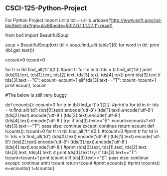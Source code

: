 ## CSCI-125-Python-Project
For Python Project
import urllib
txt = urllib.urlopen('http://www.ecfr.gov/cgi-bin/text-idx?rgn=div8&node=50:2.0.1.1.1.2.1.1').read()


from bs4 import BeautifulSoup

soup = BeautifulSoup(txt)
tbl = soup.find_all('table')[6]
for word in tbl:
  print (tbl.get_text())

ecount=0
tcount=0

for tr in tbl.find_all('tr')[2:]:
    #print tr
    for td in tr:
        tds = tr.find_all('td')
        print (tds[0].text, tds[1].text, tds[2].text, tds[3].text, tds[4].text)
        print tds[3].text
        if tds[3].text=="E":
            ecount=ecount+1
        elif tds[3].text=="T":
            tcount=tcount+1
    print ecount, tcount
    
#The below is still very buggy

def ecounts():
    ecount=0
    for tr in tbl.find_all('tr')[2:]:
        #print tr
        for td in tr:
            tds = tr.find_all('td')
            (tds[0].text).encode('utf-8') 
            (tds[1].text).encode('utf-8') 
            (tds[2].text).encode('utf-8') 
            (tds[3].text).encode('utf-8')
            (tds[4].text).encode('utf-8')
            try:
                if tds[3].text=="E":
                    ecount=ecount+1
                elif tds[3].text=="T":
                    pass
                else:
                    continue
            except:
                continue
        return ecount
def tcounts():
    tcount=0
    for tr in tbl.find_all('tr')[2:]:
        #tcount=0
        #print tr
        for td in tr:
            tds = tr.find_all('td')
            (tds[0].text).encode('utf-8') 
            (tds[1].text).encode('utf-8') 
            (tds[2].text).encode('utf-8') 
            (tds[3].text).encode('utf-8')
            (tds[4].text).encode('utf-8')
            #print (tds[0].text, tds[1].text, tds[2].text, tds[3].text, tds[4].text)
          #  print tds[3].text
            try:
                if tds[3].text=="T":
                    tcount=tcount+1
                    print tcount
                elif tds[3].text=="E":
                    pass
                else:
                    continue
            except:
                continue
        print tcount
        return tcount
#print ecounts()
#print tcounts()
e=ecounts()
t=tcounts()
